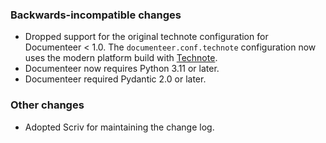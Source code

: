 ### Backwards-incompatible changes

- Dropped support for the original technote configuration for Documenteer < 1.0. The `documenteer.conf.technote` configuration now uses the modern platform build with [Technote](https://technote.lsst.io).
- Documenteer now requires Python 3.11 or later.
- Documenteer required Pydantic 2.0 or later.

### Other changes

- Adopted Scriv for maintaining the change log.
